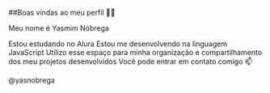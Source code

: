 ##Boas vindas ao meu perfil 💙💙

Meu nome é Yasmim Nóbrega

Estou estudando no Alura
Estou me desenvolvendo na linguagem JavaScript
Utilizo esse espaço para minha organização e compartilhamento dos meu projetos desenvolvidos
Você pode entrar em contato comigo 📫

@yasnobrega
